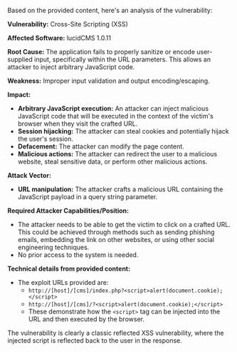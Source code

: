 Based on the provided content, here's an analysis of the vulnerability:

**Vulnerability:** Cross-Site Scripting (XSS)

**Affected Software:** lucidCMS 1.0.11

**Root Cause:** The application fails to properly sanitize or encode user-supplied input, specifically within the URL parameters. This allows an attacker to inject arbitrary JavaScript code.

**Weakness:** Improper input validation and output encoding/escaping.

**Impact:**
*   **Arbitrary JavaScript execution:** An attacker can inject malicious JavaScript code that will be executed in the context of the victim's browser when they visit the crafted URL.
*   **Session hijacking:** The attacker can steal cookies and potentially hijack the user's session.
*   **Defacement:** The attacker can modify the page content.
*   **Malicious actions:** The attacker can redirect the user to a malicious website, steal sensitive data, or perform other malicious actions.

**Attack Vector:**
*   **URL manipulation:** The attacker crafts a malicious URL containing the JavaScript payload in a query string parameter.

**Required Attacker Capabilities/Position:**
*   The attacker needs to be able to get the victim to click on a crafted URL. This could be achieved through methods such as sending phishing emails, embedding the link on other websites, or using other social engineering techniques.
*   No prior access to the system is needed.

**Technical details from provided content:**
*   The exploit URLs provided are:
    *   `http://[host]/[cms]/index.php?<script>alert(document.cookie);</script>`
    *   `http://[host]/[cms]/?<script>alert(document.cookie);</script>`
    *   These demonstrate how the `<script>` tag can be injected into the URL and then executed by the browser.

The vulnerability is clearly a classic reflected XSS vulnerability, where the injected script is reflected back to the user in the response.